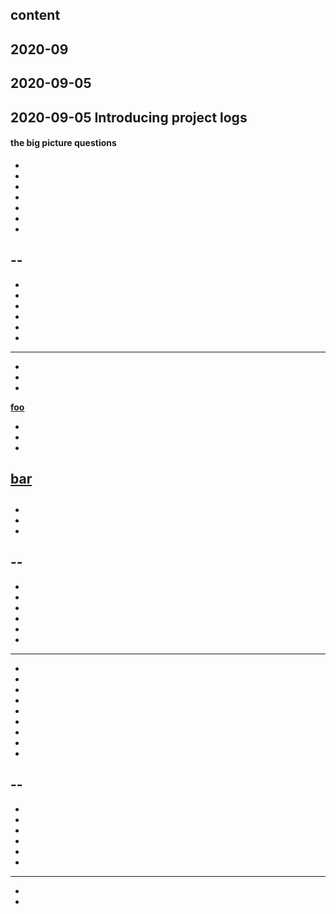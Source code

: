 
## content

## 2020-09

## 2020-09-05

## 2020-09-05 Introducing project logs

#### the big picture questions

-
-
-
-
-
-
-
--
-
-
-
-
-
-
-
---
-
-
-

<a name="foo" href="#foo"><strong>foo</strong></a>

-
-
-

<a name="bar" href="#bar"><h4>bar</h4></a>
-
-
-
-
--
-
-
-
-
-
-
-
---
-
-
-
-
-
-
-
-
-
--
-
-
-
-
-
-
-
---
-
-
